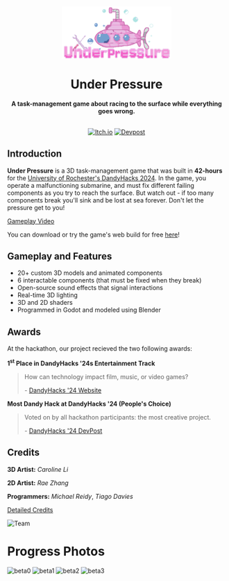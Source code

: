 <div align="center">
  <img src="readme_logo.png" alt="UnderPressureLogo" style="width:50%; ">

<h1>Under Pressure</h1>
<b>A task-management game about racing to the surface while everything goes wrong.</b>

<br/>
<br/>


[![Itch.io](https://img.shields.io/badge/Itch-%23FF0B34.svg?style=for-the-badge&logo=Itch.io&logoColor=white)](https://tdavies.itch.io/under-pressure)
[![Devpost](https://img.shields.io/badge/Devpost-003E54?style=for-the-badge&logo=Devpost&logoColor=white)](https://devpost.com/software/under-pressure-9sgkve)
</div>

## Introduction

<b>Under Pressure</b> is a 3D task-management game that was built in <b>42-hours</b> for the [University of Rochester's DandyHacks 2024](https://dandyhacks.net/). In the game, you operate a malfunctioning submarine, and must fix different failing components as you try to reach the surface. But watch out - if too many components break you'll sink and be lost at sea forever. 
Don't let the pressure get to you!

[Gameplay Video](https://youtu.be/Bf4K-OTwks8) 

You can download or try the game's web build for free [here](https://tdavies.itch.io/under-pressure)!



## Gameplay and Features
* 20+ custom 3D models and animated components
* 6 interactable components (that must be fixed when they break)
* Open-source sound effects that signal interactions
* Real-time 3D lighting
* 3D and 2D shaders
* Programmed in Godot and modeled using Blender





## Awards
At the hackathon, our project recieved the two following awards:

**1<sup>st</sup> Place in DandyHacks '24s Entertainment Track**
> How can technology impact film, music, or video games?
> 
> \- [DandyHacks '24 Website](https://dandyhacks.net/#tracks)

**Most Dandy Hack at DandyHacks '24 (People's Choice)**
> Voted on by all hackathon participants: the most creative project.
> 
> \- [DandyHacks '24 DevPost](https://dandyhacks-24.devpost.com/)

## Credits

**3D Artist:** *Caroline Li* 

**2D Artist:** *Rae Zhang*

**Programmers:** *Michael Reidy*, *Tiago Davies*

[Detailed Credits](credits.txt)

![Team](sprites/splash.png)

# Progress Photos

![beta0](beta_images/beta_0.jpg)
![beta1](beta_images/beta_1.PNG)
![beta2](beta_images/beta_2.PNG)
![beta3](beta_images/beta_3.png)


